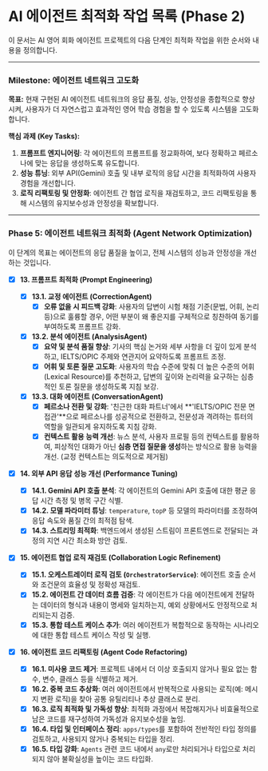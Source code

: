 # AI 에이전트 최적화 작업 목록 (Phase 2)

이 문서는 AI 영어 회화 에이전트 프로젝트의 다음 단계인 최적화 작업을 위한 순서와 내용을 정의합니다.

---

### Milestone: 에이전트 네트워크 고도화

**목표:** 현재 구현된 AI 에이전트 네트워크의 응답 품질, 성능, 안정성을 종합적으로 향상시켜, 사용자가 더 자연스럽고 효과적인 영어 학습 경험을 할 수 있도록 시스템을 고도화합니다.

**핵심 과제 (Key Tasks):**

1.  **프롬프트 엔지니어링**: 각 에이전트의 프롬프트를 정교화하여, 보다 정확하고 페르소나에 맞는 응답을 생성하도록 유도합니다.
2.  **성능 튜닝**: 외부 API(Gemini) 호출 및 내부 로직의 응답 시간을 최적화하여 사용자 경험을 개선합니다.
3.  **로직 리팩토링 및 안정화**: 에이전트 간 협업 로직을 재검토하고, 코드 리팩토링을 통해 시스템의 유지보수성과 안정성을 확보합니다.

---

### Phase 5: 에이전트 네트워크 최적화 (Agent Network Optimization)

이 단계의 목표는 에이전트의 응답 품질을 높이고, 전체 시스템의 성능과 안정성을 개선하는 것입니다.

- [x] **13. 프롬프트 최적화 (Prompt Engineering)**

  - [x] **13.1. 교정 에이전트 (CorrectionAgent)**
    - [x] **오류 없을 시 피드백 강화**: 사용자의 답변이 시험 채점 기준(문법, 어휘, 논리 등)으로 훌륭할 경우, 어떤 부분이 왜 좋은지를 구체적으로 칭찬하여 동기를 부여하도록 프롬프트 강화.
  - [x] **13.2. 분석 에이전트 (AnalysisAgent)**
    - [x] **요약 및 분석 품질 향상**: 기사의 핵심 논거와 세부 사항을 더 깊이 있게 분석하고, IELTS/OPIC 주제와 연관지어 요약하도록 프롬프트 조정.
    - [x] **어휘 및 토론 질문 고도화**: 사용자의 학습 수준에 맞춰 더 높은 수준의 어휘(Lexical Resource)를 추천하고, 답변의 깊이와 논리력을 요구하는 심층적인 토론 질문을 생성하도록 지침 보강.
  - [x] **13.3. 대화 에이전트 (ConversationAgent)**
    - [x] **페르소나 전환 및 강화**: '친근한 대화 파트너'에서 **'IELTS/OPIC 전문 면접관'**으로 페르소나를 성공적으로 전환하고, 전문성과 격려하는 튜터의 역할을 일관되게 유지하도록 지침 강화.
    - [x] **컨텍스트 활용 능력 개선**: 뉴스 분석, 사용자 프로필 등의 컨텍스트를 활용하여, 피상적인 대화가 아닌 **심층 면접 질문을 생성**하는 방식으로 활용 능력을 개선. (교정 컨텍스트는 의도적으로 제거됨)

- [x] **14. 외부 API 응답 성능 개선 (Performance Tuning)**

  - [x] **14.1. Gemini API 호출 분석**: 각 에이전트의 Gemini API 호출에 대한 평균 응답 시간 측정 및 병목 구간 식별.
  - [x] **14.2. 모델 파라미터 튜닝**: `temperature`, `topP` 등 모델의 파라미터를 조정하여 응답 속도와 품질 간의 최적점 탐색.
  - [x] **14.3. 스트리밍 최적화**: 백엔드에서 생성된 스트림이 프론트엔드로 전달되는 과정의 지연 시간 최소화 방안 검토.

- [x] **15. 에이전트 협업 로직 재검토 (Collaboration Logic Refinement)**

  - [x] **15.1. 오케스트레이터 로직 검토 (`OrchestratorService`)**: 에이전트 호출 순서와 조건문의 효율성 및 정확성 재검토.
  - [x] **15.2. 에이전트 간 데이터 흐름 검증**: 각 에이전트가 다음 에이전트에게 전달하는 데이터의 형식과 내용이 명세와 일치하는지, 예외 상황에서도 안정적으로 처리되는지 검증.
  - [x] **15.3. 통합 테스트 케이스 추가**: 여러 에이전트가 복합적으로 동작하는 시나리오에 대한 통합 테스트 케이스 작성 및 실행.

- [x] **16. 에이전트 코드 리팩토링 (Agent Code Refactoring)**
  - [x] **16.1. 미사용 코드 제거**: 프로젝트 내에서 더 이상 호출되지 않거나 필요 없는 함수, 변수, 클래스 등을 식별하고 제거.
  - [x] **16.2. 중복 코드 추상화**: 여러 에이전트에서 반복적으로 사용되는 로직(예: 메시지 변환 로직)을 찾아 공통 유틸리티나 추상 클래스로 분리.
  - [x] **16.3. 로직 최적화 및 가독성 향상**: 최적화 과정에서 복잡해지거나 비효율적으로 남은 코드를 재구성하여 가독성과 유지보수성을 높임.
  - [x] **16.4. 타입 및 인터페이스 정리**: `apps/types`를 포함하여 전반적인 타입 정의를 검토하고, 사용되지 않거나 중복되는 타입을 정리.
  - [x] **16.5. 타입 강화**: `Agents` 관련 코드 내에서 `any`로만 처리되거나 타입으로 처리되지 않아 불확실성을 높이는 코드 타입화.
